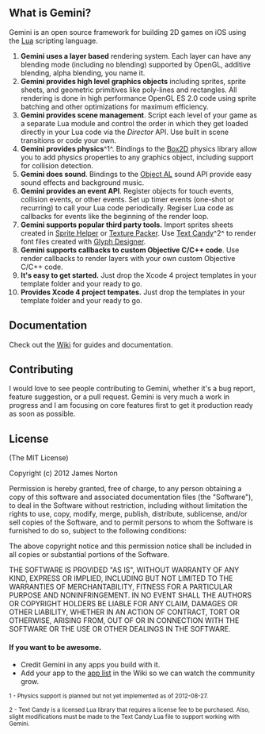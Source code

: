 ## What is Gemini?

Gemini is an open source framework for building 2D games on iOS using the [Lua](http://www.lua.org) scripting language.

1. **Gemini uses a layer based** rendering system.  Each layer can have any blending mode (including no blending) supported by OpenGL, additive blending, alpha blending, you name it.
2. **Gemini provides high level graphics objects** including sprites, sprite sheets, and geometric primitives like poly-lines and rectangles.  All rendering is done in high performance OpenGL ES 2.0 code using sprite batching and other optimizations for maximum efficiency.
2. **Gemini provides scene management**.  Script each level of your game as  a separate Lua module and control the order in which they get loaded directly in your Lua code via the _Director_ API.  Use built in scene transitions or code your own.
3. **Gemini provides physics**^1^.  Bindings to the [Box2D](http://box2d.org) physics library allow you to add physics properties to any graphics object, including support for collision detection.
4. **Gemini does sound**.  Bindings to the [Object AL](http://kstenerud.github.com/ObjectAL-for-iPhone/) sound API provide easy sound effects and background music.
4. **Gemini provides an event API**.  Register objects for touch events, collision events, or other events.  Set up timer events (one-shot or recurring) to call your Lua code periodically.  Regiser Lua code as callbacks for events like the beginning of the render loop.
5. **Gemini supports popular third party tools.** Import sprites sheets created in [Sprite Helper](http://www.spritehelper.org) or [Texture Packer](http://www.codeandweb.com/texturepacker).  Use [Text Candy](http://www.x-pressive.com/TextCandy_Corona/)^2^ to render font files created with [Glyph Designer](http://glyphdesigner.71squared.com).
6. **Gemini supports callbacks to custom Objective C/C++ code**.  Use render callbacks to render layers with your own custom Objective C/C++ code.
7. **It's easy to get started.** Just drop the Xcode 4 project templates in your template folder and your ready to go.
8. **Provides Xcode 4 project tempates.**  Just drop the templates in your template folder and your ready to go.


## Documentation

Check out the [Wiki](https://github.com/indiejames/GeminiSDK/wiki/Documentation) for guides and documentation.


## Contributing

I would love to see people contributing to Gemini, whether it's a bug report, feature suggestion, or a pull request.  Gemini is very much a work in progress and I am focusing on core features first to get it production ready as soon as possible.

## License
(The MIT License)

Copyright (c) 2012 James Norton

Permission is hereby granted, free of charge, to any person obtaining a copy of this software and associated documentation files (the "Software"), to deal in the Software without restriction, including without limitation the rights to use, copy, modify, merge, publish, distribute, sublicense, and/or sell copies of the Software, and to permit persons to whom the Software is furnished to do so, subject to the following conditions:

The above copyright notice and this permission notice shall be included in all copies or substantial portions of the Software.

THE SOFTWARE IS PROVIDED "AS IS", WITHOUT WARRANTY OF ANY KIND, EXPRESS OR IMPLIED, INCLUDING BUT NOT LIMITED TO THE WARRANTIES OF MERCHANTABILITY, FITNESS FOR A PARTICULAR PURPOSE AND NONINFRINGEMENT. IN NO EVENT SHALL THE AUTHORS OR COPYRIGHT HOLDERS BE LIABLE FOR ANY CLAIM, DAMAGES OR OTHER LIABILITY, WHETHER IN AN ACTION OF CONTRACT, TORT OR OTHERWISE, ARISING FROM, OUT OF OR IN CONNECTION WITH THE SOFTWARE OR THE USE OR OTHER DEALINGS IN THE SOFTWARE.


#### If you want to be awesome.
- Credit Gemini in any apps you build with it.
- Add your app to the [app list](https://github.com/indiejames/GeminiSDK/wiki/List-of-Apps-Using-Gemini) in the Wiki so we can watch the community grow.

<sub>1 - Physics support is planned but not yet implemented as of 2012-08-27.</sub>

<sub>2 - Text Candy is a licensed Lua library that requires a license fee to be purchased.  Also, slight modifications must be made to the Text Candy Lua file to support working with Gemini.</sub>